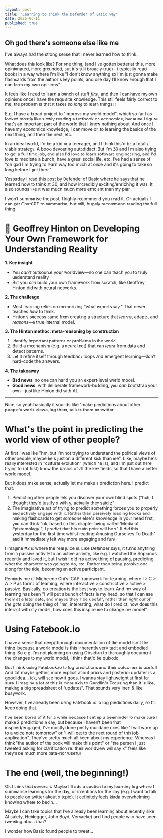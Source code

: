 ```yaml
---
layout: post
title: "Learning to think the Defender of Basic way" 
date: 2025-06-11 
published: true 
---
```


## Oh god there's someone else like me 

I've always had the strong sense that I never learned how to think. 

What does this look like? For one thing, (and I've gotten better at this, more opinionated, more grounded, but it's still broadly true) - I typically read books in a way where I'm like "I don't know anything so I'm just gonna make flashcards from the author's key points, and one day I'll know enough that I can form my own opinions".

It feels like I need to learn a bunch of stuff _first_, and then I can have my own opinions once I have the requisite knowledge. This still feels fairly correct to me, the problem is that it takes _so long_ to learn things!!! 

E.g. I have a broad project to "improve my world model", which so far has looked mostly like slowly reading a textbook on economics, because I figure that's an important part of the world that I know nothing about. And once I have my economics knowledge, I can move on to learning the basics of the next thing, and then the next, etc.

In an ideal world, I'd be a kid or a teenager, and I think this'd be a totally viable strategy. A book-devouring autodidact. But I'm 28 and I'm also trying to get a full time job, and also I'd love to learn software engineering, and I'd love to meditate a bunch, have a great social life, etc. I've had a sense of "oh god I'm trying to learn way too much at once and it's going to take so long before I get there".

Yesterday I read this [post by Defender of Basic](https://defenderofthebasic.substack.com/p/geoffrey-hinton-on-developing-your) where he says that he learned how to think at 30, and how incredibly exciting/enriching it was. It also sounds like it was much much more efficient than my plan. 

I won't summarise the post, I highly recommend you read it. Oh actually I can get ChatGPT to summarise, but still, hugely recommend reading the full thing:

# 🧠 Geoffrey Hinton on Developing Your Own Framework for Understanding Reality

**1. Key insight**  
- You *can’t* outsource your worldview—no one can teach you to truly understand reality.  
- But you *can* build your own framework from scratch, like Geoffrey Hinton did with neural networks.

**2. The challenge**  
- Most learning relies on memorizing “what experts say.” That never teaches *how* to think.  
- Hinton’s success came from creating a structure that *learns*, adapts, and *reasons*—a true internal model.

**3. The Hinton method: meta-reasoning by construction**  
1. Identify important patterns or problems in the world.  
2. Build a mechanism (e.g. a neural net) that can *learn* from data and detect patterns.  
3. Let it refine itself through feedback loops and emergent learning—don’t hard-code the answers.

**4. The takeaway**  
- **Bad news**: no one can hand you an expert-level world model.  
- **Good news**: with deliberate framework-building, you *can* bootstrap your own—just like Hinton did with AI.

---

Nice, so yeah basically it sounds like "make predictions about other people's world views, log them, talk to them on twitter.

# What's the point in predicting the world view of other people?
At first I was like "hm, but I'm not trying to understand the political views of other people, maybe he's just on a different kick than me". Like, maybe he's really interested in "cultural evolution" (which he is), and I'm just out here trying to (at first) know the basics of all the key fields, so that I have a better world model.


But it does make sense, actually let me make a prediction here. I predict that: 
1. Predicting other people lets you discover your own blind spots ("huh, I thought they'd justify x with y, actually they said z"
2. The imaginative act of trying to predict something forces you to properly and actively engage with it. Rather than passively reading books and making flashcards to get someone else's knowledge in your head first, you can think "ok, based on this chapter being called 'Media of Epistemology'", I predict that his main point will be x" (I did this yesterday for the first time whilst reading Amusing Ourselves To Death" and it immediately felt way more engaging and fun)

I imagine #2 is where the real juice is. Like Defender says, it turns anything from a passive activity to an active activity, like e.g. I watched the Sopranos recently and loved it, but I wish I did his active thing of pausing, predicting what the character was going to do, etc. Rather than being passive and along for the ride, becoming an active participant.

Reminds me of Michelene Chi's ICAP framework for learning, where I > C > A > P as forms of learning, where interactive > constructive > active > passive. Basically, co-creation is the best way to learn. And my way of learning has been "I will put a bunch of facts in my head, so that I can use them at a later date, and maybe they'll be useful", rather than _right out of the gate_ doing the thing of "hm, interesting, what do I predict, how does this interact with my model, how does this inspire me to change my model". 

# Using Fatebook.io
I have a sense that deep/thorough documentation of the model isn't the thing, because a world model is this inherently very tacit and embodied thing. So e.g. I'm not planning on using Obsidian to thoroughly document the changes to my world model, I think that'd be quixotic. 

But I think using Fatebook.io to log predictions and their outcomes is useful! And tbf maybe getting more explicit about priors and posterior updates is a good idea... idk, will see how it goes. I wanna stay lightweight at first for sure. I imagine a lot of this is more akin to Gendlin's Focusing than it is like, making a big spreadsheet of "updates". That sounds very inert & like busywork. 

However, I've already been using Fatebook.io to log predictions daily, so I'll keep doing that. 

I've been bored of it for a while because I set up a beeminder to make sure I make 2 predictions a day, but because I haven't been that inspired/engaged, I've mostly done pretty mundane ones like "I will wake up to a voice note tomorrow" or "I will get to the next round of this job application". They've pretty much all been about my experience. Whereas I think "the author of the book will make this point" or "the person I just tweeted asking for clarification re: their worldview will say x" feels like they'll be much more data-rich/useful.

# The end (well, the beginning!) 

Ok I think that covers it. Maybe I'll add a section to my learning log where I summarise learnings for the day, or intentions for the day (e.g. I want to talk to people on twitter about x topic). It definitely feels kinda overwhelming knowing where to begin...

Maybe I can take topics that I've already been learning about recently (like AI safety, Heidegger, John Boyd, Vervaeke) and find people who have been tweeting about that? 

I wonder how Basic found people to tweet...

